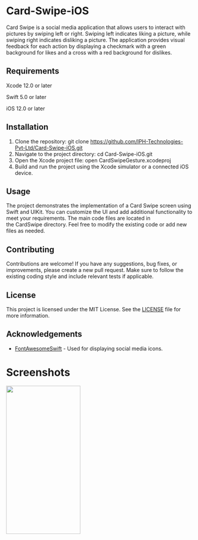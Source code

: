 # Card-Swipe-iOS


Card Swipe is a social media application that allows users to interact with pictures by swiping left or right. Swiping left indicates liking a picture, while swiping right indicates disliking a picture. The application provides visual feedback for each action by displaying a checkmark with a green background for likes and a cross with a red background for dislikes.

## Requirements
Xcode 12.0 or later

Swift 5.0 or later

iOS 12.0 or later

## Installation

1. Clone the repository:
git clone https://github.com/IPH-Technologies-Pvt-Ltd/Card-Swipe-iOS.git
2. Navigate to the project directory:
cd Card-Swipe-iOS.git
3. Open the Xcode project file:
open CardSwipeGesture.xcodeproj
4. Build and run the project using the Xcode simulator or a connected iOS device.



## Usage

The project demonstrates the implementation of a Card Swipe screen using Swift and UIKit. You can customize the UI and add additional functionality to meet your requirements.
The main code files are located in the CardSwipe directory. Feel free to modify the existing code or add new files as needed.

## Contributing

Contributions are welcome! If you have any suggestions, bug fixes, or improvements, please create a new pull request. Make sure to follow the existing coding style and include relevant tests if applicable.

## License


This project is licensed under the MIT License. See the [LICENSE](LICENSE) file for more information.


## Acknowledgements


- [FontAwesomeSwift](https://github.com/thii/FontAwesome.swift) - Used for displaying social media icons.

# Screenshots
<img src="https://github.com/IPH-Technologies-Pvt-Ltd/Card-Swipe-iOS/tree/main" 
     width="200" 
     height="400"/>


